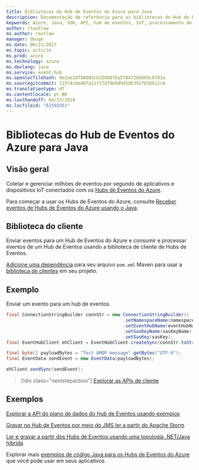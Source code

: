 ```yaml
---
title: Bibliotecas do Hub de Eventos do Azure para Java
description: Documentação de referência para as bibliotecas do Hub de Eventos para Java
keywords: Azure, Java, SDK, API, hub de eventos, IoT, processamento de fluxo
author: rloutlaw
ms.author: routlaw
manager: douge
ms.date: 06/21/2017
ms.topic: article
ms.prod: azure
ms.technology: azure
ms.devlang: java
ms.service: event-hub
ms.openlocfilehash: 9e2ae18f98083cb35bb076a5f84726b669cbf81e
ms.sourcegitcommit: 115f4c8ad07a11f17d79e9d945d63917836b11c8
ms.translationtype: HT
ms.contentlocale: pt-BR
ms.lasthandoff: 04/23/2019
ms.locfileid: "61593351"
---
```

# <a name="azure-event-hub-libraries-for-java"></a>Bibliotecas do Hub de Eventos do Azure para Java

## <a name="overview"></a>Visão geral

Coletar e gerenciar milhões de eventos por segundo de aplicativos e dispositivos IoT conectados com os [Hubs de Eventos do Azure](/azure/event-hubs/event-hubs-what-is-event-hubs).

Para começar a usar os Hubs de Eventos do Azure, consulte [Receber eventos de Hubs de Eventos do Azure usando o Java](/azure/event-hubs/event-hubs-java-get-started-receive-eph).


## <a name="client-library"></a>Biblioteca do cliente

Enviar eventos para um Hub de Eventos do Azure e consumir e processar eventos de um Hub de Eventos usando a biblioteca de cliente de Hubs de Eventos.

[Adicione uma dependência](https://maven.apache.org/guides/getting-started/index.html#How_do_I_use_external_dependencies) para seu arquivo `pom.xml` Maven para usar a [biblioteca de clientes](https://mvnrepository.com/artifact/com.microsoft.azure/azure-eventhubs) em seu projeto.
 

## <a name="example"></a>Exemplo

Enviar um evento para um hub de eventos.

```java
final ConnectionStringBuilder connStr = new ConnectionStringBuilder()
                                            .setNamespaceName(namespaceName)
                                            .setEventHubName(eventHubName)
                                            .setSasKeyName(sasKeyName)
                                            .setSasKey(sasKey);
final EventHubClient ehClient = EventHubClient.createSync(connStr.toString());

final byte[] payloadBytes = "Test AMQP message".getBytes("UTF-8");
final EventData sendEvent = new EventData(payloadBytes);

ehClient.sendSync(sendEvent);
```


> [!div class="nextstepaction"]
> [Explorar as APIs de cliente](/java/api/overview/azure/eventhubs/client)



## <a name="samples"></a>Exemplos

[Explorar a API do plano de dados do Hub de Eventos usando exemplos][1]

[Gravar no Hub de Eventos por meio do JMS ler a partir do Apache Storm][2]

[Ler e gravar a partir dos Hubs de Eventos usando uma topologia .NET/Java híbrida][3] 

[1]: https://github.com/Azure/azure-event-hubs/tree/master/samples/Java
[2]: https://github.com/Azure-Samples/event-hubs-java-storm-sender-jms-receiver
[3]: https://github.com/Azure-Samples/hdinsight-dotnet-java-storm-eventhub

Explorar mais [exemplos de código Java para os Hubs de Eventos do Azure](https://azure.microsoft.com/resources/samples/?platform=java&term=event) que você pode usar em seus aplicativos.

